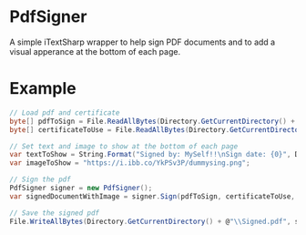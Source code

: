 # PdfSigner
A simple iTextSharp wrapper to help sign PDF documents and to add a visual apperance at the bottom of each page.

# Example
```csharp
// Load pdf and certificate
byte[] pdfToSign = File.ReadAllBytes(Directory.GetCurrentDirectory() + @"\\Content\TestDocument.pdf");
byte[] certificateToUse = File.ReadAllBytes(Directory.GetCurrentDirectory() + @"\\Content\TestCertificate.pfx");

// Set text and image to show at the bottom of each page
var textToShow = String.Format("Signed by: MySelf!!\nSign date: {0}", DateTime.Now.ToShortDateString());            
var imageToShow = "https://i.ibb.co/YkPSv3P/dummysing.png";

// Sign the pdf
PdfSigner signer = new PdfSigner();
var signedDocumentWithImage = signer.Sign(pdfToSign, certificateToUse, "", textToShow, imageToShow);

// Save the signed pdf
File.WriteAllBytes(Directory.GetCurrentDirectory() + @"\\Signed.pdf", signedDocumentWithImage);
```
